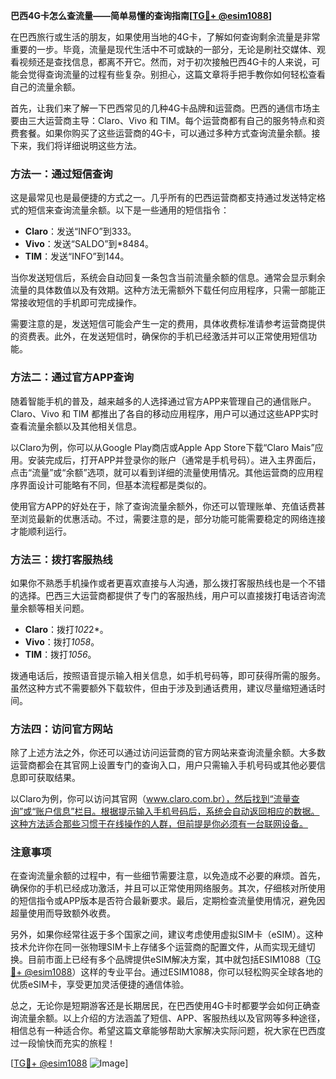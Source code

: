 **巴西4G卡怎么查流量——简单易懂的查询指南[[TG💪+ @esim1088](https://t.me/s/esim1088)]**

在巴西旅行或生活的朋友，如果使用当地的4G卡，了解如何查询剩余流量是非常重要的一步。毕竟，流量是现代生活中不可或缺的一部分，无论是刷社交媒体、观看视频还是查找信息，都离不开它。然而，对于初次接触巴西4G卡的人来说，可能会觉得查询流量的过程有些复杂。别担心，这篇文章将手把手教你如何轻松查看自己的流量余额。

首先，让我们来了解一下巴西常见的几种4G卡品牌和运营商。巴西的通信市场主要由三大运营商主导：Claro、Vivo 和 TIM。每个运营商都有自己的服务特点和资费套餐。如果你购买了这些运营商的4G卡，可以通过多种方式查询流量余额。接下来，我们将详细说明这些方法。

### 方法一：通过短信查询

这是最常见也是最便捷的方式之一。几乎所有的巴西运营商都支持通过发送特定格式的短信来查询流量余额。以下是一些通用的短信指令：

- **Claro**：发送“INFO”到333。
- **Vivo**：发送“SALDO”到*8484。
- **TIM**：发送“INFO”到144。

当你发送短信后，系统会自动回复一条包含当前流量余额的信息。通常会显示剩余流量的具体数值以及有效期。这种方法无需额外下载任何应用程序，只需一部能正常接收短信的手机即可完成操作。

需要注意的是，发送短信可能会产生一定的费用，具体收费标准请参考运营商提供的资费表。此外，在发送短信时，确保你的手机已经激活并可以正常使用短信功能。

### 方法二：通过官方APP查询

随着智能手机的普及，越来越多的人选择通过官方APP来管理自己的通信账户。Claro、Vivo 和 TIM 都推出了各自的移动应用程序，用户可以通过这些APP实时查看流量余额以及其他相关信息。

以Claro为例，你可以从Google Play商店或Apple App Store下载“Claro Mais”应用。安装完成后，打开APP并登录你的账户（通常是手机号码）。进入主界面后，点击“流量”或“余额”选项，就可以看到详细的流量使用情况。其他运营商的应用程序界面设计可能略有不同，但基本流程都是类似的。

使用官方APP的好处在于，除了查询流量余额外，你还可以管理账单、充值话费甚至浏览最新的优惠活动。不过，需要注意的是，部分功能可能需要稳定的网络连接才能顺利运行。

### 方法三：拨打客服热线

如果你不熟悉手机操作或者更喜欢直接与人沟通，那么拨打客服热线也是一个不错的选择。巴西三大运营商都提供了专门的客服热线，用户可以直接拨打电话咨询流量余额等相关问题。

- **Claro**：拨打*102*2*。
- **Vivo**：拨打*1058*。
- **TIM**：拨打*1056*。

拨通电话后，按照语音提示输入相关信息，如手机号码等，即可获得所需的服务。虽然这种方式不需要额外下载软件，但由于涉及到通话费用，建议尽量缩短通话时间。

### 方法四：访问官方网站

除了上述方法之外，你还可以通过访问运营商的官方网站来查询流量余额。大多数运营商都会在其官网上设置专门的查询入口，用户只需输入手机号码或其他必要信息即可获取结果。

以Claro为例，你可以访问其官网（www.claro.com.br），然后找到“流量查询”或“账户信息”栏目。根据提示输入手机号码后，系统会自动返回相应的数据。这种方法适合那些习惯于在线操作的人群，但前提是你必须有一台联网设备。

### 注意事项

在查询流量余额的过程中，有一些细节需要注意，以免造成不必要的麻烦。首先，确保你的手机已经成功激活，并且可以正常使用网络服务。其次，仔细核对所使用的短信指令或APP版本是否符合最新要求。最后，定期检查流量使用情况，避免因超量使用而导致额外收费。

另外，如果你经常往返于多个国家之间，建议考虑使用虚拟SIM卡（eSIM）。这种技术允许你在同一张物理SIM卡上存储多个运营商的配置文件，从而实现无缝切换。目前市面上已经有多个品牌提供eSIM解决方案，其中就包括ESIM1088（[TG💪+ @esim1088](https://t.me/s/esim1088)）这样的专业平台。通过ESIM1088，你可以轻松购买全球各地的优质eSIM卡，享受更加灵活便捷的通信体验。

总之，无论你是短期游客还是长期居民，在巴西使用4G卡时都要学会如何正确查询流量余额。以上介绍的方法涵盖了短信、APP、客服热线以及官网等多种途径，相信总有一种适合你。希望这篇文章能够帮助大家解决实际问题，祝大家在巴西度过一段愉快而充实的旅程！

[[TG💪+ @esim1088](https://t.me/s/esim1088) ![Image](https://i.postimg.cc/4NQfJmqS/Snipaste-2025-05-13-00-14-12.png)]